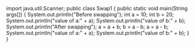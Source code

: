 import java.util.Scanner;
public class Swap1 {
public static void main(String args[]) {
System.out.println(&quot;Before swapping&quot;);
int a = 10;
int b = 20;
System.out.println(&quot;value of a:&quot; + a);
System.out.println(&quot;value of b:&quot; + b);
System.out.println(&quot;After swapping&quot;);
a = a + b;
b = a - b;
a = a - b;
System.out.println(&quot;value of a:&quot; + a);
System.out.println(&quot;value of b:&quot; + b);
}
}
